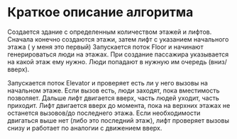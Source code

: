 # Краткое описание алгоритма
<p>Создается здание с определенным количеством этажей и лифтов. Сначала конечно создаются этажи, затем лифт с указанием начального этажа ( у меня это первый)
Запускается поток Floor и начинают генерироваться люди на этажах. При создание пассажира указывается на какой этаж ему нужно. Люди попадают в нужную им очередь (вниз/вверх).</p>
<p>Запускается поток Elevator и проверяет есть ли у него вызовы на начальном этаже. Если вызов есть, люди заходят, пока вместимость позволяет. Дальше лифт двигается вверх, часть людей уходит, часть приходит. Лифт двигается вверх до момента, пока на верхних этажах не останется вызовов/до последнего этажа. Если необходимости двигаться выше нет (либо это последний этаж), лифт проверяет вызовы снизу и работает по аналогии с движением вверх.</p>
